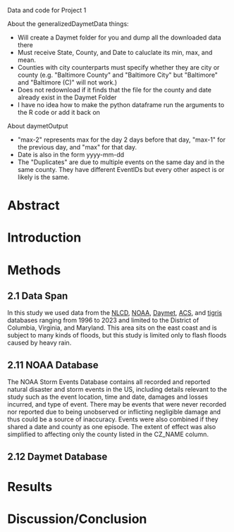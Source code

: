 Data and code for Project 1

About the generalizedDaymetData things:
 - Will create a Daymet folder for you and dump all the downloaded data there
 - Must receive State, County, and Date to caluclate its min, max, and mean.
 - Counties with city counterparts must specify whether they are city or county (e.g. "Baltimore County" and "Baltimore City" but "Baltimore" and "Baltimore (C)" will not work.)
 - Does not redownload if it finds that the file for the county and date already exist in the Daymet Folder
 - I have no idea how to make the python dataframe run the arguments to the R code or add it back on

About daymetOutput
 - "max-2" represents max for the day 2 days before that day, "max-1" for the previous day, and "max" for that day.
 - Date is also in the form yyyy-mm-dd
 - The "Duplicates" are due to multiple events on the same day and in the same county. They have different EventIDs but every other aspect is or likely is the same.

# Abstract 

# Introduction 

# Methods
## 2.1 Data Span 
In this study we used data from the [NLCD](https://www.mrlc.gov/data?f%5B0%5D=category%3ALand%20Cover), [NOAA](https://www.ncdc.noaa.gov/stormevents/listevents.jsp?eventType=%28C%29+Flash+Flood&beginDate_mm=01&beginDate_dd=01&beginDate_yyyy=1996&endDate_mm=12&endDate_dd=31&endDate_yyyy=2023&county=ALL&hailfilter=0.00&tornfilter=0&windfilter=000&sort=DT&submitbutton=Search&statefips=11%2CDISTRICT+OF+COLUMBIA), [Daymet](https://daymet.ornl.gov/), [ACS](https://data.census.gov/table?q=acs&g=040XX00US51), and [tigris](https://github.com/walkerke/tigris) databases ranging from 1996 to 2023 and limited to the District of Columbia, Virginia, and Maryland. This area sits on the east coast and is subject to many kinds of floods, but this study is limited only to flash floods caused by heavy rain. 

## 2.11 NOAA Database
The NOAA Storm Events Database contains all recorded and reported natural disaster and storm events in the US, including details relevant to the study such as the event location, time and date, damages and losses incurred, and type of event. There may be events that were never recorded nor reported due to being unobserved or inflicting negligible damage and thus could be a source of inaccuracy. Events were also combined if they shared a date and county as one episode. The extent of effect was also simplified to affecting only the county listed in the CZ_NAME column.

## 2.12 Daymet Database

# Results

# Discussion/Conclusion
